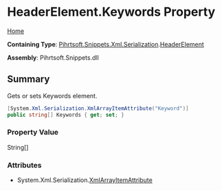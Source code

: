 <a name="_top"></a>

# HeaderElement\.Keywords Property

[Home](../../../../../../README.md#_top)

**Containing Type**: [Pihrtsoft.Snippets.Xml.Serialization](../../README.md#_top)\.[HeaderElement](../README.md#_top)

**Assembly**: Pihrtsoft\.Snippets\.dll

## Summary

Gets or sets Keywords element\.

```csharp
[System.Xml.Serialization.XmlArrayItemAttribute("Keyword")]
public string[] Keywords { get; set; }
```

### Property Value

String\[\]

### Attributes

* System\.Xml\.Serialization\.[XmlArrayItemAttribute](https://docs.microsoft.com/en-us/dotnet/api/system.xml.serialization.xmlarrayitemattribute)

